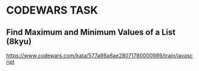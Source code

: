 # CODEWARS TASK

## Find Maximum and Minimum Values of a List (8kyu)

https://www.codewars.com/kata/577a98a6ae28071780000989/train/javascript
